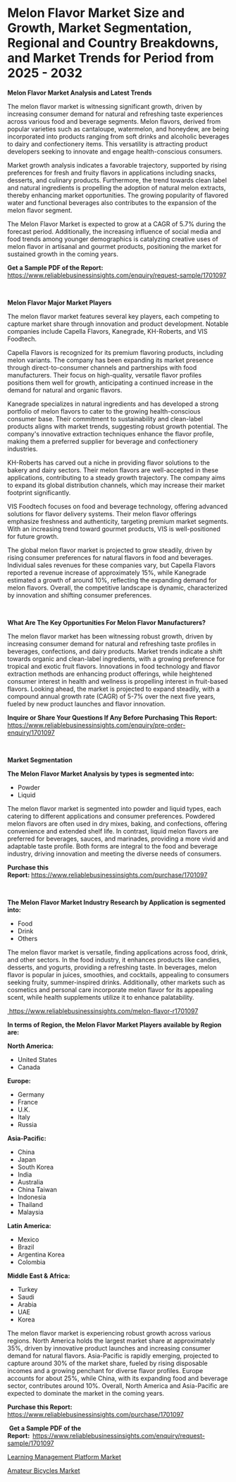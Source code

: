 <p><h1>Melon Flavor Market Size and Growth, Market Segmentation, Regional and Country Breakdowns, and Market Trends for Period from 2025 -  2032</h1></p><p><strong>Melon Flavor Market Analysis and Latest Trends</strong></p>
<p><p>The melon flavor market is witnessing significant growth, driven by increasing consumer demand for natural and refreshing taste experiences across various food and beverage segments. Melon flavors, derived from popular varieties such as cantaloupe, watermelon, and honeydew, are being incorporated into products ranging from soft drinks and alcoholic beverages to dairy and confectionery items. This versatility is attracting product developers seeking to innovate and engage health-conscious consumers.</p><p>Market growth analysis indicates a favorable trajectory, supported by rising preferences for fresh and fruity flavors in applications including snacks, desserts, and culinary products. Furthermore, the trend towards clean label and natural ingredients is propelling the adoption of natural melon extracts, thereby enhancing market opportunities. The growing popularity of flavored water and functional beverages also contributes to the expansion of the melon flavor segment.</p><p>The Melon Flavor Market is expected to grow at a CAGR of 5.7% during the forecast period. Additionally, the increasing influence of social media and food trends among younger demographics is catalyzing creative uses of melon flavor in artisanal and gourmet products, positioning the market for sustained growth in the coming years.</p></p>
<p><strong>Get a Sample PDF of the Report:&nbsp;</strong> <a href="https://www.reliablebusinessinsights.com/enquiry/request-sample/1701097?utm_campaign=75&utm_medium=2&utm_source=Github&utm_content=ia&utm_term=09012025&utm_id=melon-flavor">https://www.reliablebusinessinsights.com/enquiry/request-sample/1701097</a></p>
<p>&nbsp;</p>
<p><strong>Melon Flavor Major Market Players</strong></p>
<p><p>The melon flavor market features several key players, each competing to capture market share through innovation and product development. Notable companies include Capella Flavors, Kanegrade, KH-Roberts, and VIS Foodtech.</p><p>Capella Flavors is recognized for its premium flavoring products, including melon variants. The company has been expanding its market presence through direct-to-consumer channels and partnerships with food manufacturers. Their focus on high-quality, versatile flavor profiles positions them well for growth, anticipating a continued increase in the demand for natural and organic flavors.</p><p>Kanegrade specializes in natural ingredients and has developed a strong portfolio of melon flavors to cater to the growing health-conscious consumer base. Their commitment to sustainability and clean-label products aligns with market trends, suggesting robust growth potential. The company's innovative extraction techniques enhance the flavor profile, making them a preferred supplier for beverage and confectionery industries.</p><p>KH-Roberts has carved out a niche in providing flavor solutions to the bakery and dairy sectors. Their melon flavors are well-accepted in these applications, contributing to a steady growth trajectory. The company aims to expand its global distribution channels, which may increase their market footprint significantly.</p><p>VIS Foodtech focuses on food and beverage technology, offering advanced solutions for flavor delivery systems. Their melon flavor offerings emphasize freshness and authenticity, targeting premium market segments. With an increasing trend toward gourmet products, VIS is well-positioned for future growth.</p><p>The global melon flavor market is projected to grow steadily, driven by rising consumer preferences for natural flavors in food and beverages. Individual sales revenues for these companies vary, but Capella Flavors reported a revenue increase of approximately 15%, while Kanegrade estimated a growth of around 10%, reflecting the expanding demand for melon flavors. Overall, the competitive landscape is dynamic, characterized by innovation and shifting consumer preferences.</p></p>
<p>&nbsp;</p>
<p><strong>What Are The Key Opportunities For Melon Flavor Manufacturers?</strong></p>
<p><p>The melon flavor market has been witnessing robust growth, driven by increasing consumer demand for natural and refreshing taste profiles in beverages, confections, and dairy products. Market trends indicate a shift towards organic and clean-label ingredients, with a growing preference for tropical and exotic fruit flavors. Innovations in food technology and flavor extraction methods are enhancing product offerings, while heightened consumer interest in health and wellness is propelling interest in fruit-based flavors. Looking ahead, the market is projected to expand steadily, with a compound annual growth rate (CAGR) of 5-7% over the next five years, fueled by new product launches and flavor innovation.</p></p>
<p><strong>Inquire or Share Your Questions If Any Before Purchasing This Report:</strong> <a href="https://www.reliablebusinessinsights.com/enquiry/pre-order-enquiry/1701097?utm_campaign=75&utm_medium=2&utm_source=Github&utm_content=ia&utm_term=09012025&utm_id=melon-flavor">https://www.reliablebusinessinsights.com/enquiry/pre-order-enquiry/1701097</a></p>
<p>&nbsp;</p>
<p><strong>Market Segmentation</strong></p>
<p><strong>The Melon Flavor Market Analysis by types is segmented into:</strong></p>
<p><ul><li>Powder</li><li>Liquid</li></ul></p>
<p><p>The melon flavor market is segmented into powder and liquid types, each catering to different applications and consumer preferences. Powdered melon flavors are often used in dry mixes, baking, and confections, offering convenience and extended shelf life. In contrast, liquid melon flavors are preferred for beverages, sauces, and marinades, providing a more vivid and adaptable taste profile. Both forms are integral to the food and beverage industry, driving innovation and meeting the diverse needs of consumers.</p></p>
<p><strong>Purchase this Report:&nbsp;</strong><a href="https://www.reliablebusinessinsights.com/purchase/1701097?utm_campaign=75&utm_medium=2&utm_source=Github&utm_content=ia&utm_term=09012025&utm_id=melon-flavor">https://www.reliablebusinessinsights.com/purchase/1701097</a></p>
<p>&nbsp;</p>
<p><strong>The Melon Flavor Market Industry Research by Application is segmented into:</strong></p>
<p><ul><li>Food</li><li>Drink</li><li>Others</li></ul></p>
<p><p>The melon flavor market is versatile, finding applications across food, drink, and other sectors. In the food industry, it enhances products like candies, desserts, and yogurts, providing a refreshing taste. In beverages, melon flavor is popular in juices, smoothies, and cocktails, appealing to consumers seeking fruity, summer-inspired drinks. Additionally, other markets such as cosmetics and personal care incorporate melon flavor for its appealing scent, while health supplements utilize it to enhance palatability.</p></p>
<p><a href="https://www.reliablebusinessinsights.com/melon-flavor-r1701097?utm_campaign=75&utm_medium=2&utm_source=Github&utm_content=ia&utm_term=09012025&utm_id=melon-flavor">&nbsp;https://www.reliablebusinessinsights.com/melon-flavor-r1701097</a></p>
<p><strong>In terms of Region, the Melon Flavor Market Players available by Region are:</strong></p>
<p>
    <p> <strong> North America: </strong>
        <ul>
            <li>United States</li>
            <li>Canada</li>
        </ul>
        </p> 
    <p> <strong> Europe: </strong>
        <ul>
            <li>Germany</li>
            <li>France</li>
            <li>U.K.</li>
            <li>Italy</li>
            <li>Russia</li>
        </ul>
        </p> 
    <p> <strong> Asia-Pacific: </strong>
        <ul>
            <li>China</li>
            <li>Japan</li>
            <li>South Korea</li>
            <li>India</li>
            <li>Australia</li>
            <li>China Taiwan</li>
            <li>Indonesia</li>
            <li>Thailand</li>
            <li>Malaysia</li>
        </ul>
        </p> 
    <p> <strong> Latin America: </strong>
        <ul>
            <li>Mexico</li>
            <li>Brazil</li>
            <li>Argentina Korea</li>
            <li>Colombia</li>
        </ul>
        </p> 
    <p> <strong> Middle East & Africa: </strong>
        <ul>
            <li>Turkey</li>
            <li>Saudi</li>
            <li>Arabia</li>
            <li>UAE</li>
            <li>Korea</li>
        </ul>
    </p>
    </p>
<p><p>The melon flavor market is experiencing robust growth across various regions. North America holds the largest market share at approximately 35%, driven by innovative product launches and increasing consumer demand for natural flavors. Asia-Pacific is rapidly emerging, projected to capture around 30% of the market share, fueled by rising disposable incomes and a growing penchant for diverse flavor profiles. Europe accounts for about 25%, while China, with its expanding food and beverage sector, contributes around 10%. Overall, North America and Asia-Pacific are expected to dominate the market in the coming years.</p></p>
<p><strong>Purchase this Report: </strong><a href="https://www.reliablebusinessinsights.com/purchase/1701097?utm_campaign=75&utm_medium=2&utm_source=Github&utm_content=ia&utm_term=09012025&utm_id=melon-flavor">https://www.reliablebusinessinsights.com/purchase/1701097</a></p>
<p>&nbsp;<strong>Get a Sample PDF of the Report:&nbsp;&nbsp;</strong><a href="https://www.reliablebusinessinsights.com/enquiry/request-sample/1701097?utm_campaign=75&utm_medium=2&utm_source=Github&utm_content=ia&utm_term=09012025&utm_id=melon-flavor">https://www.reliablebusinessinsights.com/enquiry/request-sample/1701097</a></p>
<p><strong></strong></p>
<p><p><a href="https://github.com/donnettaletizia/Market-Research-Report-List-1/blob/main/learning-management-platform-market.md?utm_campaign=75&utm_medium=2&utm_source=Github&utm_content=ia&utm_term=09012025&utm_id=melon-flavor">Learning Management Platform Market</a></p><p><a href="https://github.com/bogganbillie6969/Market-Research-Report-List-1/blob/main/amateur-bicycles-market.md?utm_campaign=75&utm_medium=2&utm_source=Github&utm_content=ia&utm_term=09012025&utm_id=melon-flavor">Amateur Bicycles Market</a></p></p>